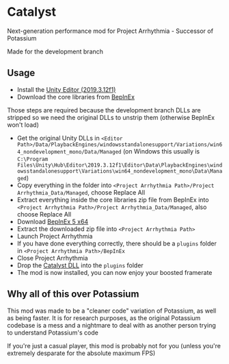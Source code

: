 # Catalyst
 Next-generation performance mod for Project Arrhythmia - Successor of Potassium
 
 Made for the development branch
 
 ## Usage
 
- Install the [Unity Editor (2019.3.12f1)](https://unity3d.com/get-unity/download/archive) 
- Download the core libraries from [BepInEx](https://unity.bepinex.dev/corlibs/2019.3.12.zip)

Those steps are required because the development branch DLLs are stripped so we need the original DLLs to unstrip them (otherwise BepInEx won't load)

- Get the original Unity DLLs in `<Editor Path>/Data/PlaybackEngines/windowsstandalonesupport/Variations/win64_nondevelopment_mono/Data/Managed` (on Windows this usually is `C:\Program Files\Unity\Hub\Editor\2019.3.12f1\Editor\Data\PlaybackEngines\windowsstandalonesupport\Variations\win64_nondevelopment_mono\Data\Managed`)
- Copy everything in the folder into `<Project Arrhythmia Path>/Project Arrhythmia_Data/Managed`, choose Replace All
- Extract everything inside the core libraries zip file from BepInEx into `<Project Arrhythmia Path>/Project Arrhythmia_Data/Managed`, also choose Replace All
- Download [BepInEx 5 x64](https://github.com/BepInEx/BepInEx/releases)
- Extract the downloaded zip file into `<Project Arrhythmia Path>`
- Launch Project Arrhythmia
- If you have done everything correctly, there should be a `plugins` folder in `<Project Arrhythmia Path>/BepInEx`
- Close Project Arrhythmia
- Drop the [Catalyst DLL](https://github.com/Reimnop/Catalyst/releases) into the `plugins` folder
- The mod is now installed, you can now enjoy your boosted framerate

## Why all of this over Potassium

This mod was made to be a "cleaner code" variation of Potassium, as well as being faster. It is for research purposes, as the original Potassium codebase is a mess and a nightmare to deal with as another person trying to understand Potassium's code

If you're just a casual player, this mod is probably not for you (unless you're extremely desparate for the absolute maximum FPS)
